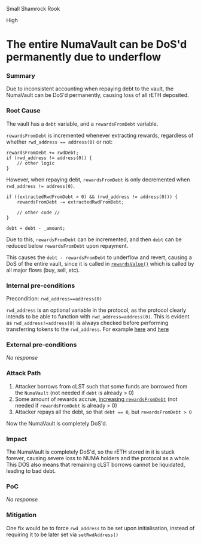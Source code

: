 Small Shamrock Rook

High

# The entire NumaVault can be DoS'd permanently due to underflow

### Summary

Due to inconsistent accounting when repaying debt to the vault, the NumaVault can be DoS'd permanently, causing loss of all rETH deposited.

### Root Cause

The vault has a `debt` variable, and a `rewardsFromDebt` variable. 

`rewardsFromDebt` is incremented whenever extracting rewards, regardless of whether `rwd_address == address(0)` or not:

```solidity
rewardsFromDebt += rwdDebt;
if (rwd_address != address(0)) {
    // other logic
}
```

However, when repaying debt, `rewardsFromDebt` is only decremented when `rwd_address != address(0)`.
```solidity
if ((extractedRwdFromDebt > 0) && (rwd_address != address(0))) {
    rewardsFromDebt -= extractedRwdFromDebt;

    // other code //
}

debt = debt - _amount;
```

Due to this, `rewardsFromDebt` can be incremented, and then `debt` can be reduced below `rewardsFromDebt` upon repayment.

This causes the `debt - rewardsFromDebt` to underflow and revert, causing a DoS of the entire vault, since it is called in [`rewardsValue()`](https://github.com/sherlock-audit/2024-12-numa-audit/blob/ae1d7781efb4cb2c3a40c642887ddadeecabb97d/Numa/contracts/NumaProtocol/NumaVault.sol#L339) which is called by all major flows (buy, sell, etc).

### Internal pre-conditions

Precondition: `rwd_address==address(0)`

`rwd_address` is an optional variable in the protocol, as the protocol clearly intends to be able to function with `rwd_address=address(0)`. This is evident as `rwd_address!=address(0)` is always checked before performing transferring tokens to the `rwd_address`. For example [here](https://github.com/sherlock-audit/2024-12-numa-audit/blob/ae1d7781efb4cb2c3a40c642887ddadeecabb97d/Numa/contracts/NumaProtocol/NumaVault.sol#L359) and [here](https://github.com/sherlock-audit/2024-12-numa-audit/blob/ae1d7781efb4cb2c3a40c642887ddadeecabb97d/Numa/contracts/NumaProtocol/NumaVault.sol#L798)

### External pre-conditions

_No response_

### Attack Path

1. Attacker borrows from cLST such that some funds are borrowed from the `NumaVault` (not needed if `debt` is already > 0)
2. Some amount of rewards accrue, [increasing `rewardsFromDebt`](https://github.com/sherlock-audit/2024-12-numa-audit/blob/ae1d7781efb4cb2c3a40c642887ddadeecabb97d/Numa/contracts/NumaProtocol/NumaVault.sol#L358) (not needed if `rewardsFromDebt` is already > 0)
3. Attacker repays all the debt, so that `debt == 0`, but `rewardsFromDebt > 0`

Now the NumaVault is completely DoS'd. 

### Impact

The NumaVault is completely DoS'd, so the rETH stored in it is stuck forever, causing severe loss to NUMA holders and the protocol as a whole. This DOS also means that remaining cLST borrows cannot be liquidated, leading to bad debt.

### PoC

_No response_

### Mitigation

One fix would be to force `rwd_address` to be set upon initialisation, instead of requiring it to be later set via `setRwdAddress()`